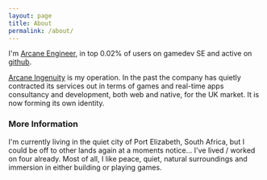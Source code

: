 ```yaml
---
layout: page
title: About
permalink: /about/
---
```


I'm [Arcane Engineer](http://gamedev.stackexchange.com/users/5473/arcane-engineer), in top 0.02% of users on gamedev SE and active on [github](https://github.com/ArcaneEngineer).

[Arcane Ingenuity](http://arcaneingenuity.com/) is my operation. In the past the company has quietly contracted its services out in terms of games and real-time apps consultancy and development, both web and native, for the UK market. It is now forming its own identity.

### More Information

I'm currently living in the quiet city of Port Elizabeth, South Africa, but I could be off to other lands again at a moments notice... I've lived / worked on four already. Most of all, I like peace, quiet, natural surroundings and immersion in either building or playing games.